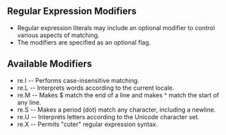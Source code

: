## Regular Expression Modifiers

- Regular expression literals may include an optional modifier to control various aspects of matching. 
- The modifiers are specified as an optional flag. 

## Available Modifiers

- re.I    --    Performs case-insensitive matching.
- re.L    --    Interprets words according to the current locale.
- re.M    --    Makes $ match the end of a line and makes ^ match the start of any line.
- re.S    --    Makes a period (dot) match any character, including a newline.
- re.U    --    Interprets letters according to the Unicode character set.
- re.X    --    Permits "cuter" regular expression syntax.
